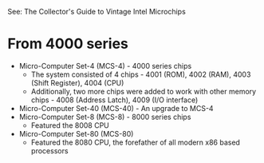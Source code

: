See: The Collector's Guide to Vintage Intel Microchips
# From 4000 series
- Micro-Computer Set-4 (MCS-4) - 4000 series chips
	- The system consisted of 4 chips - 4001 (ROM), 4002 (RAM), 4003 (Shift Register), 4004 (CPU)
	- Additionally, two more chips were added to work with other memory chips - 4008 (Address Latch), 4009 (I/O interface)
- Micro-Computer Set-40 (MCS-40) - An upgrade to MCS-4
- Micro-Computer Set-8 (MCS-8) - 8000 series chips
	- Featured the 8008 CPU
- Micro-Computer Set-80 (MCS-80)
	- Featured the 8080 CPU, the forefather of all modern x86 based processors